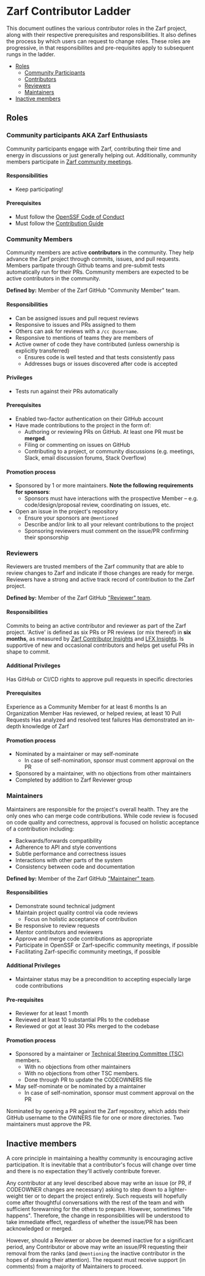 # Zarf Contributor Ladder

This document outlines the various contributor roles in the Zarf project, along with their respective prerequisites and responsibilities.
It also defines the process by which users can request to change roles.  These roles are progressive, in that responsibilites and pre-requisites apply to subsequent rungs in the ladder.

- [Roles](#roles)
  - [Community Participants](#community-participants)
  - [Contributors](#contributors)
  - [Reviewers](#reviewers)
  - [Maintainers](#maintainers)
- [Inactive members](#inactive-members)

## Roles

### Community participants AKA Zarf Enthusiasts

Community participants engage with Zarf, 
contributing their time and energy in discussions or just generally helping out.  Additionally, community members participate in [Zarf community meetings](https://github.com/zarf-dev/zarf/issues/2613).

#### Responsibilities

- Keep participating!

#### Prerequisites

- Must follow the [OpenSSF Code of Conduct]
- Must follow the [Contribution Guide]

### Community Members

Community members are active **contributors** in the community. They help advance the Zarf project through commits, issues, and pull requests.
Members partipate through Github teams and pre-submit tests automatically run for their PRs.  Community members are expected to be active contributors in the community.

**Defined by:** Member of the Zarf GitHub "Community Member" team.

#### Responsibilities
- Can be assigned issues and pull request reviews
- Responsive to issues and PRs assigned to them
- Others can ask for reviews with a `/cc @username`.
- Responsive to mentions of teams they are members of
- Active owner of code they have contributed (unless ownership is explicitly transferred)
  - Ensures code is well tested and that tests consistently pass
  - Addresses bugs or issues discovered after code is accepted

#### Privileges

- Tests run against their PRs automatically

#### Prerequisites

- Enabled two-factor authentication on their GitHub account
- Have made contributions to the project in the form of:
  - Authoring or reviewing PRs on GitHub. At least one PR must be **merged**.
  - Filing or commenting on issues on GitHub
  - Contributing to a project, or community discussions (e.g. meetings, Slack,
    email discussion forums, Stack Overflow)

#### Promotion process

- Sponsored by 1 or more maintainers. **Note the following requirements for sponsors**:
  - Sponsors must have interactions with the prospective Member – e.g. 
    code/design/proposal review, coordinating on issues, etc.
- Open an issue in the project's repository
  - Ensure your sponsors are `@mentioned`
  - Describe and/or link to all your relevant contributions to the project
  - Sponsoring reviewers must comment on the issue/PR confirming their sponsorship

### Reviewers

Reviewers are trusted members of the Zarf community that are able to review changes to Zarf and indicate if those changes are ready for merge.
Reviewers have a strong and active track record of contribution to the Zarf project.

**Defined by:** Member of the Zarf GitHub ["Reviewer" team](https://github.com/orgs/zarf-dev/teams/reviewers).

#### Responsibilities

Commits to being an active contributor and reviewer as part of the Zarf project.  'Active' is defined as six PRs or PR reviews (or mix thereof) in **six months**, 
as measured by [Zarf Contributor Insights](https://github.com/zarf-dev/zarf/graphs/contributors) and [LFX Insights](https://insights.linuxfoundation.org/project/zarf/contributors?timeRange=alltime).
Is supportive of new and occasional contributors and helps get useful PRs in shape to commit.

#### Additional Privileges

Has GitHub or CI/CD rights to approve pull requests in specific directories

#### Prerequisites

Experience as a Community Member for at least 6 months
Is an Organization Member
Has reviewed, or helped review, at least 10 Pull Requests
Has analyzed and resolved test failures
Has demonstrated an in-depth knowledge of Zarf

#### Promotion process

- Nominated by a maintainer or may self-nominate
  - In case of self-nomination, sponsor must comment approval on the PR
- Sponsored by a maintainer, with no objections from other maintainers
- Completed by addition to Zarf Reviewer group


### Maintainers

Maintainers are responsible for the project's overall health.
They are the only ones who can merge code contributions.
While code review is focused on code quality and correctness,
approval is focused on holistic acceptance of a contribution including:

- Backwards/forwards compatibility
- Adherence to API and style conventions
- Subtle performance and correctness issues
- Interactions with other parts of the system
- Consistency between code and documentation

**Defined by:** Member of the Zarf GitHub ["Maintainer" team](https://github.com/orgs/zarf-dev/teams/maintainers).

#### Responsibilities

- Demonstrate sound technical judgment
- Maintain project quality control via code reviews
  - Focus on holistic acceptance of contribution
- Be responsive to review requests
- Mentor contributors and reviewers
- Approve and merge code contributions as appropriate
- Participate in OpenSSF or Zarf-specific community meetings, if possible
- Facilitating Zarf-specific community meetings, if possible

#### Additional Privileges

- Maintainer status may be a precondition to accepting especially large code contributions

#### Pre-requisites

- Reviewer for at least 1 month
- Reviewed at least 10 substantial PRs to the codebase
- Reviewed or got at least 30 PRs merged to the codebase

#### Promotion process
- Sponsored by a maintainer or [Technical Steering Committee (TSC)](https://github.com/zarf-dev/zarf/blob/main/CONTRIBUTING.md#technical-steering-committee) members.
  - With no objections from other maintainers
  - With no objections from other TSC members.
  - Done through PR to update the CODEOWNERS file
- May self-nominate or be nominated by a maintainer
  - In case of self-nomination, sponsor must comment approval on the PR

Nominated by opening a PR against the Zarf repository, which adds their GitHub username to the OWNERS file for one or more directories.
Two maintainers must approve the PR.

## Inactive members
A core principle in maintaining a healthy community is encouraging active participation.
It is inevitable that a contributor's focus will change over time
and there is no expectation they'll actively contribute forever.

Any contributor at any level described above may write an issue (or PR, if CODEOWNER changes are necessary)
asking to step down to a lighter-weight tier or to depart the project entirely.
Such requests will hopefully come after thoughtful conversations with the rest of the team
and with sufficient forewarning for the others to prepare. However, sometimes "life happens".
Therefore, the change in responsibilities will be understood to take immediate effect,
regardless of whether the issue/PR has been acknowledged or merged.

However, should a Reviewer or above be deemed inactive for a significant period, any
Contributor or above may write an issue/PR requesting their removal from the ranks
(and `@mentioning` the inactive contributor in the hopes of drawing their attention).
The request must receive support (in comments) from a majority of Maintainers to proceed.


[OpenSSF Code of Conduct]: https://openssf.org/community/code-of-conduct/
[Contribution Guide]: ./CONTRIBUTING.md
